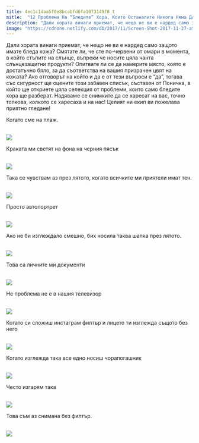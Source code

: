 ```yaml
---
title: 4ec1c1daa5f0e8bcabfd6fa1073149f8_t
mitle:  "12 Проблема На “Бледите” Хора, Които Останалите Никога Няма Да Разберат!"
description: "Дали хората винаги приемат, че нещо не ви е нардед само защото имате бледа кожа? Смятате ли, че сте по-червени от омари в момента, в който стъпите на слънце, въпреки че"
image: "https://cdnone.netlify.com/db/2017/11/Screen-Shot-2017-11-27-at-1.33.30-PM.png"
---
```


 <p>Дали хората винаги приемат, че нещо не ви е нардед само защото имате бледа кожа? Смятате ли, че сте по-червени от омари в момента, в който стъпите на слънце, въпреки че носите цяла чанта слънцезащитни продукти? Опитвате ли се да намерите място, която е достатъчно бяло, за да съответства на вашия призрачен цвят на кожата? Ако отговорът на който и да е от тези въпроси е “да”, тогава със сигурност ще оцените този забавен списък, съставен от Поничка, в който ще откриете цяла селекция от проблеми, които само бледите хора ще разберат. Надяваме се снимките да се харесат на вас, точно толкова, колкото се харесаха и на нас! Целият ни екип ви пожелава приятно гледане!</p>      <p>Когато сме на плаж.</p> <p> <br/><img src="https://cdnone.netlify.com/db/2017/11/Screen-Shot-2017-11-27-at-1.33.30-PM.png"/></p> <p>Краката ми светят на фона на черния пясък</p>      <p> <br/><img src="https://cdnone.netlify.com/db/2017/11/Screen-Shot-2017-11-27-at-1.33.44-PM.png"/></p> <p>Така се чувствам аз през лятото, когато всичките ми приятели имат тен.</p> <p> <br/><img src="https://cdnone.netlify.com/db/2017/11/Screen-Shot-2017-11-27-at-1.33.52-PM.png"/></p> <p>Просто автопортрет</p>      <p> <br/><img src="https://cdnone.netlify.com/db/2017/11/Screen-Shot-2017-11-27-at-1.34.01-PM.png"/></p> <p>Ако не би изглеждало смешно, бих носила таква шапка през лятото.</p> <p> <br/><img src="https://cdnone.netlify.com/db/2017/11/Screen-Shot-2017-11-27-at-1.34.15-PM.png"/></p> <p>Това са личните ми документи</p> <p> <br/><img src="https://cdnone.netlify.com/db/2017/11/Screen-Shot-2017-11-27-at-1.34.26-PM.png"/></p> <p>Не проблема не е в нашия телевизор</p>      <p> <br/><img src="https://cdnone.netlify.com/db/2017/11/Screen-Shot-2017-11-27-at-1.34.35-PM.png"/></p> <p>Когато си сложиш инстаграм филтър и лицето ти изглежда същото без него</p> <p> <br/><img src="https://cdnone.netlify.com/db/2017/11/Screen-Shot-2017-11-27-at-1.34.50-PM.png"/></p> <p>Когато изглежда така все едно носиш чорапогашник</p>      <p> <br/><img src="https://cdnone.netlify.com/db/2017/11/Screen-Shot-2017-11-27-at-1.35.20-PM.png"/></p> <p>Често изгарям така</p> <p> <br/><img src="https://cdnone.netlify.com/db/2017/11/Screen-Shot-2017-11-27-at-1.35.35-PM.png"/></p> <p>Това съм аз снимана без филтър.</p> <p> <br/><img src="https://cdnone.netlify.com/db/2017/11/Screen-Shot-2017-11-27-at-1.35.53-PM.png"/></p>       